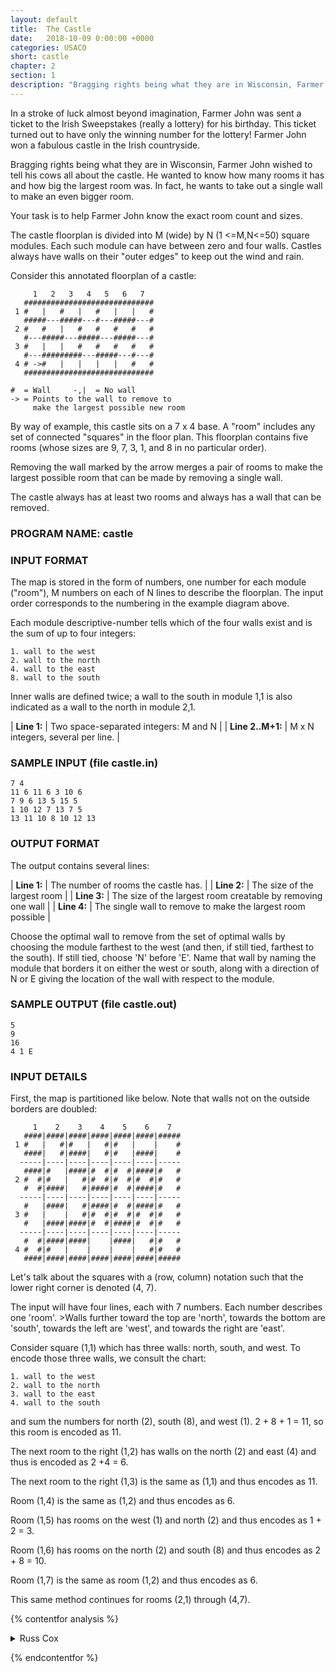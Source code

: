 ```yaml
---
layout: default
title:  The Castle
date:   2018-10-09 0:00:00 +0000
categories: USACO
short: castle
chapter: 2
section: 1
description: "Bragging rights being what they are in Wisconsin, Farmer John wished to tell his cows all about the castle. He wanted to know how many rooms it has and how big the largest room was. In fact, he wants to take out a single wall to make an even bigger room. Your task is to help Farmer John know the exact room count and sizes."
---
```


In a stroke of luck almost beyond imagination, Farmer John was sent a ticket to the Irish Sweepstakes (really a lottery) for his birthday. This ticket turned out to have only the winning number for the lottery! Farmer John won a fabulous castle in the Irish countryside.

Bragging rights being what they are in Wisconsin, Farmer John wished to tell his cows all about the castle. He wanted to know how many rooms it has and how big the largest room was. In fact, he wants to take out a single wall to make an even bigger room.

Your task is to help Farmer John know the exact room count and sizes.

The castle floorplan is divided into M (wide) by N (1 <=M,N<=50) square modules. Each such module can have between zero and four walls. Castles always have walls on their "outer edges" to keep out the wind and rain.

Consider this annotated floorplan of a castle:

```none
     1   2   3   4   5   6   7
   #############################
 1 #   |   #   |   #   |   |   #
   #####---#####---#---#####---#   
 2 #   #   |   #   #   #   #   #
   #---#####---#####---#####---#
 3 #   |   |   #   #   #   #   #   
   #---#########---#####---#---#
 4 # ->#   |   |   |   |   #   #   
   ############################# 

#  = Wall     -,|  = No wall
-> = Points to the wall to remove to
     make the largest possible new room
```

By way of example, this castle sits on a 7 x 4 base. A "room" includes any set of connected "squares" in the floor plan. This floorplan contains five rooms (whose sizes are 9, 7, 3, 1, and 8 in no particular order).

Removing the wall marked by the arrow merges a pair of rooms to make the largest possible room that can be made by removing a single wall.

The castle always has at least two rooms and always has a wall that can be removed.

### PROGRAM NAME: castle

### INPUT FORMAT

The map is stored in the form of numbers, one number for each module ("room"), M numbers on each of N lines to describe the floorplan. The input order corresponds to the numbering in the example diagram above.

Each module descriptive-number tells which of the four walls exist and is the sum of up to four integers:

```none
1. wall to the west
2. wall to the north
4. wall to the east
8. wall to the south
```

Inner walls are defined twice; a wall to the south in module 1,1 is also indicated as a wall to the north in module 2,1.

| **Line 1:** | Two space-separated integers: M and N |
| **Line 2..M+1:** | M x N integers, several per line. |

### SAMPLE INPUT (file castle.in)

```none
7 4
11 6 11 6 3 10 6
7 9 6 13 5 15 5
1 10 12 7 13 7 5
13 11 10 8 10 12 13
```

### OUTPUT FORMAT

The output contains several lines:

| **Line 1:** | The number of rooms the castle has. |
| **Line 2:** | The size of the largest room |
| **Line 3:** | The size of the largest room creatable by removing one wall |
| **Line 4:** | The single wall to remove to make the largest room possible |


Choose the optimal wall to remove from the set of optimal walls by choosing the module farthest to the west (and then, if still tied, farthest to the south). If still tied, choose 'N' before 'E'. Name that wall by naming the module that borders it on either the west or south, along with a direction of N or E giving the location of the wall with respect to the module.

### SAMPLE OUTPUT (file castle.out)

```none
5
9
16
4 1 E
```

### INPUT DETAILS

First, the map is partitioned like below. Note that walls not on the outside borders are doubled:

```none
     1    2    3    4    5    6    7
   ####|####|####|####|####|####|#####
 1 #   |   #|#   |   #|#   |    |    #
   ####|   #|####|   #|#   |####|    #
  -----|----|----|----|----|----|-----
   ####|#   |####|#  #|#  #|####|#   #
 2 #  #|#   |   #|#  #|#  #|#  #|#   #
   #  #|####|   #|####|#  #|####|#   #
  -----|----|----|----|----|----|-----
   #   |####|   #|####|#  #|####|#   #
 3 #   |    |   #|#  #|#  #|#  #|#   #
   #   |####|####|#  #|####|#  #|#   #
  -----|----|----|----|----|----|-----
   #  #|####|####|    |####|   #|#   #
 4 #  #|#   |    |    |    |   #|#   #
   ####|####|####|####|####|####|#####
```

Let's talk about the squares with a (row, column) notation such that the lower right corner is denoted (4, 7).

The input will have four lines, each with 7 numbers. Each number describes one 'room'. \>Walls further toward the top are 'north', towards the bottom are 'south', towards the left are 'west', and towards the right are 'east'.

Consider square (1,1) which has three walls: north, south, and west. To encode those three walls, we consult the chart:

```none
1. wall to the west
2. wall to the north
3. wall to the east
4. wall to the south
```

and sum the numbers for north (2), south (8), and west (1). 2 + 8 + 1 = 11, so this room is encoded as 11.

The next room to the right (1,2) has walls on the north (2) and east (4) and thus is encoded as 2 +4 = 6.

The next room to the right (1,3) is the same as (1,1) and thus encodes as 11.

Room (1,4) is the same as (1,2) and thus encodes as 6.

Room (1,5) has rooms on the west (1) and north (2) and thus encodes as 1 + 2 = 3.

Room (1,6) has rooms on the north (2) and south (8) and thus encodes as 2 + 8 = 10.

Room (1,7) is the same as room (1,2) and thus encodes as 6.

This same method continues for rooms (2,1) through (4,7).

{% contentfor analysis %}

<details>
<summary>
Russ Cox
</summary>

We use a simple recursive flood fill to number each room in the castle, and then look at all the pairs of rooms we can join by knocking out any wall. Since we're going to use the westernmost and then southernmost square, we need only consider knocking out walls to the north and to the east.

```cpp
#include <stdio.h>
#include <stdlib.h>
#include <string.h>
#include <assert.h>

#define MAXDIM 50
#define MAXN 100
#define MAXCOLOR 100
#define MAXROOM (MAXDIM*MAXDIM)

enum {
    Wwest = 1,
    Wnorth = 2,
    Weast = 4,
    Wsouth = 8
};

typedef struct Square	Square;
struct Square {
    int wall;
    int numbered;
    int room;
};
 
int wid, ht;
Square castle[MAXDIM][MAXDIM];
int roomsize[MAXROOM];

void
number(int room, int x, int y)
{
    int w;

    if(castle[x][y].numbered) {
	assert(castle[x][y].room == room);
	return;
    }

    castle[x][y].numbered = 1;
    castle[x][y].room = room;
    roomsize[room]++;

    w = castle[x][y].wall;

    if(x > 0 && !(w & Wwest))
	number(room, x-1, y);

    if(x+1 < wid && !(w & Weast))
	number(room, x+1, y);

    if(y > 0 && !(w & Wnorth))
	number(room, x, y-1);

    if(y+1 < ht && !(w & Wsouth))
	number(room, x, y+1);
}

void
main(void)
{
    FILE *fin, *fout;
    int x, y, w, nroom, bigroom;
    int i, n, m, mx, my;
    char mc;

    fin = fopen("castle.in", "r");
    fout = fopen("castle.out", "w");
    assert(fin != NULL && fout != NULL);

    fscanf(fin, "%d %d", &wid, &ht);

    /* read in wall info */
    for(y=0; y<ht; y++) {
	for(x=0; x<wid; x++) {
	    fscanf(fin, "%d", &w);
	    castle[x][y].wall = w;
	}
    }

    /* number rooms */
    nroom = 0;
    for(y=0; y<ht; y++)
    for(x=0; x<wid; x++)
	if(!castle[x][y].numbered)
	    number(nroom++, x, y);

    /* find biggest room */
    bigroom = roomsize[0];
    for(i=1; i<nroom; i++)
	if(bigroom < roomsize[i])
	    bigroom = roomsize[i];

    /* look at best that can come of removing an east or north wall */
    m = 0;
    for(x=0; x<wid; x++)
    for(y=ht-1; y>=0; y--) {
	if(y > 0 && castle[x][y].room != castle[x][y-1].room) {
	    n = roomsize[castle[x][y].room] + roomsize[castle[x][y-1].room];
	    if(n > m) {
		m = n;
		mx = x;
		my = y;
		mc = 'N';
	    }
	}
	if(x+1 < wid && castle[x][y].room != castle[x+1][y].room) {
	    n = roomsize[castle[x][y].room] + roomsize[castle[x+1][y].room];
	    if(n > m) {
		m = n;
		mx = x;
		my = y;
		mc = 'E';
	    }
	}
    }

    fprintf(fout, "%d\n", nroom);
    fprintf(fout, "%d\n", bigroom);
    fprintf(fout, "%d\n", m);
    fprintf(fout, "%d %d %c\n", my+1, mx+1, mc);
    exit(0);
}
```

</details>

{% endcontentfor %}